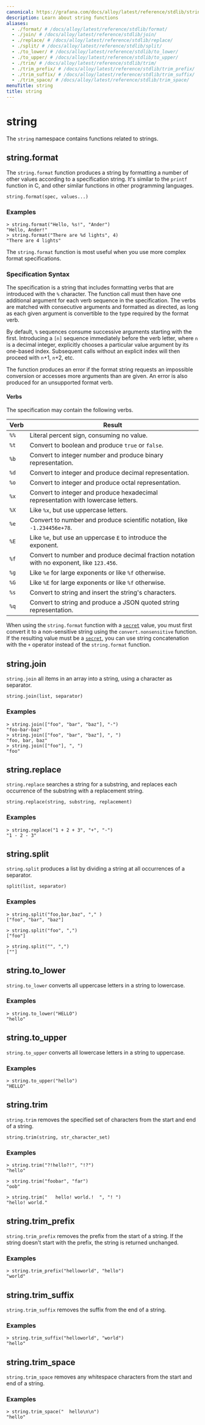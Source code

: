 ```yaml
---
canonical: https://grafana.com/docs/alloy/latest/reference/stdlib/string/
description: Learn about string functions
aliases:
  - ./format/ # /docs/alloy/latest/reference/stdlib/format/
  - ./join/ # /docs/alloy/latest/reference/stdlib/join/
  - ./replace/ # /docs/alloy/latest/reference/stdlib/replace/
  - ./split/ # /docs/alloy/latest/reference/stdlib/split/
  - ./to_lower/ # /docs/alloy/latest/reference/stdlib/to_lower/
  - ./to_upper/ # /docs/alloy/latest/reference/stdlib/to_upper/
  - ./trim/ # /docs/alloy/latest/reference/stdlib/trim/
  - ./trim_prefix/ # /docs/alloy/latest/reference/stdlib/trim_prefix/
  - ./trim_suffix/ # /docs/alloy/latest/reference/stdlib/trim_suffix/
  - ./trim_space/ # /docs/alloy/latest/reference/stdlib/trim_space/
menuTitle: string
title: string
---
```


# string

The `string` namespace contains functions related to strings.

## string.format

The `string.format` function produces a string by formatting a number of other values according to a specification string.
It's similar to the `printf` function in C, and other similar functions in other programming languages.

```alloy
string.format(spec, values...)
```

### Examples

```alloy
> string.format("Hello, %s!", "Ander")
"Hello, Ander!"
> string.format("There are %d lights", 4)
"There are 4 lights"
```

The `string.format` function is most useful when you use more complex format specifications.

### Specification Syntax

The specification is a string that includes formatting verbs that are introduced with the `%` character.
The function call must then have one additional argument for each verb sequence in the specification.
The verbs are matched with consecutive arguments and formatted as directed, as long as each given argument is convertible to the type required by the format verb.

By default, `%` sequences consume successive arguments starting with the first.
Introducing a `[n]` sequence immediately before the verb letter, where `n` is a decimal integer, explicitly chooses a particular value argument by its one-based index.
Subsequent calls without an explicit index will then proceed with `n`+1, `n`+2, etc.

The function produces an error if the format string requests an impossible conversion or accesses more arguments than are given.
An error is also produced for an unsupported format verb.

#### Verbs

The specification may contain the following verbs.

| Verb | Result                                                                                    |
|------|-------------------------------------------------------------------------------------------|
| `%%` | Literal percent sign, consuming no value.                                                 |
| `%t` | Convert to boolean and produce `true` or `false`.                                         |
| `%b` | Convert to integer number and produce binary representation.                              |
| `%d` | Convert to integer and produce decimal representation.                                    |
| `%o` | Convert to integer and produce octal representation.                                      |
| `%x` | Convert to integer and produce hexadecimal representation with lowercase letters.         |
| `%X` | Like `%x`, but use uppercase letters.                                                     |
| `%e` | Convert to number and produce scientific notation, like `-1.234456e+78`.                  |
| `%E` | Like `%e`, but use an uppercase `E` to introduce the exponent.                            |
| `%f` | Convert to number and produce decimal fraction notation with no exponent, like `123.456`. |
| `%g` | Like `%e` for large exponents or like `%f` otherwise.                                     |
| `%G` | Like `%E` for large exponents or like `%f` otherwise.                                     |
| `%s` | Convert to string and insert the string's characters.                                     |
| `%q` | Convert to string and produce a JSON quoted string representation.                        |

When using the `string.format` function with a [`secret`] value, you must first convert it to a non-sensitive string using the `convert.nonsensitive` function.
If the resulting value must be a [`secret`], you can use string concatenation with the `+` operator instead of the `string.format` function.

## string.join

`string.join` all items in an array into a string, using a character as separator.

```alloy
string.join(list, separator)
```

### Examples

```alloy
> string.join(["foo", "bar", "baz"], "-")
"foo-bar-baz"
> string.join(["foo", "bar", "baz"], ", ")
"foo, bar, baz"
> string.join(["foo"], ", ")
"foo"
```

## string.replace

`string.replace` searches a string for a substring, and replaces each occurrence of the substring with a replacement string.

```alloy
string.replace(string, substring, replacement)
```

### Examples

```alloy
> string.replace("1 + 2 + 3", "+", "-")
"1 - 2 - 3"
```

## string.split

`string.split` produces a list by dividing a string at all occurrences of a separator.

```alloy
split(list, separator)
```

### Examples

```alloy
> string.split("foo,bar,baz", "," )
["foo", "bar", "baz"]

> string.split("foo", ",")
["foo"]

> string.split("", ",")
[""]
```

## string.to_lower

`string.to_lower` converts all uppercase letters in a string to lowercase.

### Examples

```alloy
> string.to_lower("HELLO")
"hello"
```

## string.to_upper

`string.to_upper` converts all lowercase letters in a string to uppercase.

### Examples

```alloy
> string.to_upper("hello")
"HELLO"
```

## string.trim

`string.trim` removes the specified set of characters from the start and end of a string.

```alloy
string.trim(string, str_character_set)
```

### Examples

```alloy
> string.trim("?!hello?!", "!?")
"hello"

> string.trim("foobar", "far")
"oob"

> string.trim("   hello! world.!  ", "! ")
"hello! world."
```

## string.trim_prefix

`string.trim_prefix` removes the prefix from the start of a string.
If the string doesn't start with the prefix, the string is returned unchanged.

### Examples

```alloy
> string.trim_prefix("helloworld", "hello")
"world"
```
## string.trim_suffix

`string.trim_suffix` removes the suffix from the end of a string.

### Examples

```alloy
> string.trim_suffix("helloworld", "world")
"hello"
```

## string.trim_space

`string.trim_space` removes any whitespace characters from the start and end of a string.

### Examples

```alloy
> string.trim_space("  hello\n\n")
"hello"
```

[`secret`]: ../../../get-started/configuration-syntax/expressions/types_and_values/#secrets